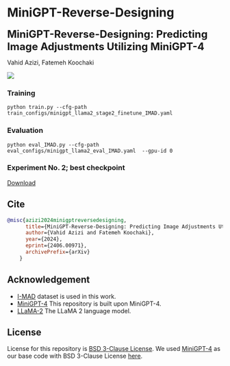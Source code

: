 # MiniGPT-Reverse-Designing

<font size='5'>**MiniGPT-Reverse-Designing: Predicting Image Adjustments Utilizing MiniGPT-4**</font>

Vahid Azizi, Fatemeh Koochaki

<a href='https://arxiv.org/abs/2406.00971'><img src='https://img.shields.io/badge/Paper-Arxiv-red'></a>


### Training
```
python train.py --cfg-path train_configs/minigpt_llama2_stage2_finetune_IMAD.yaml
```

### Evaluation
```
python eval_IMAD.py --cfg-path eval_configs/minigpt_llama2_eval_IMAD.yaml  --gpu-id 0
```

### Experiment No. 2; best checkpoint
[Download](https://drive.google.com/file/d/1P-JrX5_iBvTJH7a933H9_T5_Q7mbAFta/view?usp=sharing)

## Cite
```bibtex
@misc{azizi2024minigptreversedesigning,
      title={MiniGPT-Reverse-Designing: Predicting Image Adjustments Utilizing MiniGPT-4}, 
      author={Vahid Azizi and Fatemeh Koochaki},
      year={2024},
      eprint={2406.00971},
      archivePrefix={arXiv}
    }
```

## Acknowledgement
+ [I-MAD](https://openreview.net/login?redirect=%2Fforum%3Fid%3DZpoXEjHC9K) dataset is used in this work.
+ [MiniGPT-4](https://github.com/Vision-CAIR/MiniGPT-4) This repository is built upon MiniGPT-4.
+ [LLaMA-2](https://huggingface.co/meta-llama/Llama-2-7b-chat-hf) The LLaMA 2 language model.

## License
License for this repository is [BSD 3-Clause License](LICENSE).
We used [MiniGPT-4](https://github.com/Vision-CAIR/MiniGPT-4) as our base code with BSD 3-Clause License [here](LICENSE.md).
